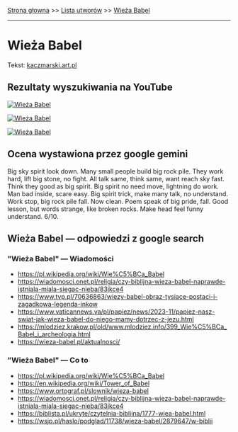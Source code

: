 [Strona głowna](../index.md) >> [Lista utworów](../list.md) >> [Wieża Babel](635.md)

---

# Wieża Babel

Tekst: [kaczmarski.art.pl](https://www.kaczmarski.art.pl/tworczosc/wiersze/wieza-babel/)

## Rezultaty wyszukiwania na YouTube

[![Wieża Babel](http://img.youtube.com/vi/8Co2E8LHXU0/0.jpg)](https://www.youtube.com/watch?v=8Co2E8LHXU0 "Wieża Babel - YouTube")

[![Wieża Babel](http://img.youtube.com/vi/8_JDaawrH6Q/0.jpg)](https://www.youtube.com/watch?v=8_JDaawrH6Q "Jacek Kaczmarski - Wieża Babel - YouTube")

[![Wieża Babel](http://img.youtube.com/vi/HLfjDVROxVI/0.jpg)](https://www.youtube.com/watch?v=HLfjDVROxVI "Wieża Babel - Przemysław Gintrowski TEKST - YouTube")

## Ocena wystawiona przez google gemini

Big sky spirit look down. Many small people build big rock pile. They work hard, lift big stone, no fight. All talk same, think same, want reach sky fast. Think they good as big spirit. Big spirit no need move, lightning do work. Man bad inside, scare easy. Big spirit trick, make many talk, no understand. Work stop, big rock pile fall. Now clean. Poem speak of big pride, fall. Good lesson, but words strange, like broken rocks. Make head feel funny understand. 6/10.


## Wieża Babel — odpowiedzi z google search

### "Wieża Babel" — Wiadomości

 - <https://pl.wikipedia.org/wiki/Wie%C5%BCa_Babel>
 - <https://wiadomosci.onet.pl/religia/czy-biblijna-wieza-babel-naprawde-istniala-miala-siegac-nieba/83jkce4>
 - <https://www.tvp.pl/70636863/wiezy-babel-obraz-tysiace-postaci-i-zagadkowa-legenda-inkow>
 - <https://www.vaticannews.va/pl/papiez/news/2023-11/papiez-nasz-swiat-jak-wieza-babel-do-niego-mamy-dotrzec-z-jezu.html>
 - <https://mlodziez.krakow.pl/old/www.mlodziez.info/399_Wie%C5%BCa_Babel_i_archeologia.html>
 - <https://wieza-babel.pl/aktualnosci/>

### "Wieża Babel" — Co to

 - <https://pl.wikipedia.org/wiki/Wie%C5%BCa_Babel>
 - <https://en.wikipedia.org/wiki/Tower_of_Babel>
 - <https://www.ortograf.pl/slownik/wieza-babel>
 - <https://wiadomosci.onet.pl/religia/czy-biblijna-wieza-babel-naprawde-istniala-miala-siegac-nieba/83jkce4>
 - <https://biblista.pl/ukryte/czytelnia-biblijna/1777-wiea-babel.html>
 - <https://wsjp.pl/haslo/podglad/11738/wieza-babel/2879647/w-biblii>

